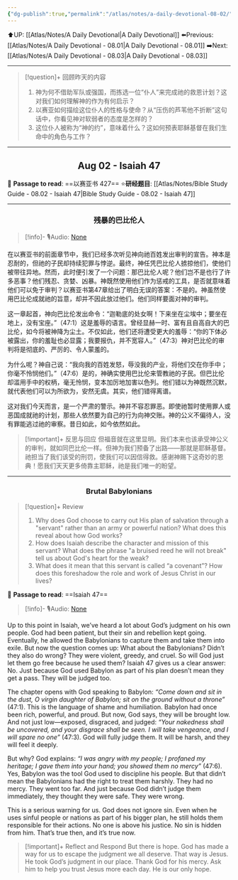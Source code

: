```yaml
---
{"dg-publish":true,"permalink":"/atlas/notes/a-daily-devotional-08-02/"}
---
```


 ⬆️UP: [[Atlas/Notes/A Daily Devotional\|A Daily Devotional]]
⬅️Previous: [[Atlas/Notes/A Daily Devotional - 08.01\|A Daily Devotional - 08.01]]
➡️Next: [[Atlas/Notes/A Daily Devotional - 08.03\|A Daily Devotional - 08.03]]

---

> [!question]+ 回顾昨天的内容
> 1. ⁠神为何不借助军队或强国，而拣选一位“仆人”来完成祂的救恩计划？这对我们如何理解神的作为有何启示？
> 2. ⁠以赛亚如何描绘这位仆人的性格与使命？从“压伤的芦苇他不折断”这句话中，你看见神对软弱者的态度是怎样的？
> 3. 这位仆人被称为“神的约”，意味着什么？这如何预表耶稣基督在我们生命中的角色与工作？

---
## <center>Aug 02 - Isaiah 47</center>

📖 **Passage to read**: ==以赛亚书 427==
⭐**研经题目**: [[Atlas/Notes/Bible Study Guide - 08.02 - Isaiah 47\|Bible Study Guide - 08.02 - Isaiah 47]]

---
### <center>残暴的巴比伦人</center>

> [!info]- 🎙️Audio: [None]()

在以赛亚书的前面章节中，我们已经多次听见神向祂百姓发出审判的宣告。神本是忍耐的，但祂的子民却持续犯罪与悖逆。最终，神任凭巴比伦人掳掠他们，使他们被带往异地。然而，此时便引发了一个问题：那巴比伦人呢？他们岂不是也行了许多恶事？他们残忍、贪婪、凶暴。神既然使用他们作为惩戒的工具，是否就意味着他们可以免于审判？以赛亚书第47章给出了明白无误的答案：不是的。神虽然使用巴比伦成就祂的旨意，却并不因此放过他们。他们同样要面对神的审判。

这一章起首，神向巴比伦发出命令：“迦勒底的处女啊！下来坐在尘埃中；要坐在地上，没有宝座。”（47:1）这是羞辱的语言。曾经显赫一时、富有且自高自大的巴比伦，如今将被神降为尘土。不仅如此，他们还将遭受更大的羞辱：“你的下体必被露出，你的羞耻也必显露；我要报仇，并不宽容人。”（47:3）神对巴比伦的审判将是彻底的、严厉的、令人蒙羞的。

为什么呢？神自己说：“我向我的百姓发怒，辱没我的产业，将他们交在你手中；你毫不怜悯他们。”（47:6）是的，神确实使用巴比伦来管教祂的子民。但巴比伦却滥用手中的权柄，毫无怜悯，变本加厉地加害以色列。他们错以为神既然沉默，就代表他们可以为所欲为，安然无虞。其实，他们错得离谱。

这对我们今天而言，是一个严肃的警示。神并不容忍罪恶。即使祂暂时使用罪人或恶国成就祂的计划，那些人依然要为自己的行为向神交账。神的公义不偏待人，没有罪能逃过祂的审察。昔日如此，如今依然如此。

> [!important]+ 反思与回应
但福音就在这里显明。我们本来也该承受神公义的审判，就如同巴比伦一样。但神为我们预备了出路——那就是耶稣基督。祂担当了我们该受的刑罚，使我们可以因信得救。感谢神赐下这奇妙的恩典！愿我们天天更多倚靠主耶稣，祂是我们唯一的盼望。

---
### <center>Brutal Babylonians</center>

> [!question]+ Review
> 1. ⁠Why does God choose to carry out His plan of salvation through a "servant" rather than an army or powerful nation? What does this reveal about how God works?
> 2. How does Isaiah describe the character and mission of this servant? What does the phrase "a bruised reed he will not break" tell us about God's heart for the weak?
> 3. What does it mean that this servant is called “a covenant”? How does this foreshadow the role and work of Jesus Christ in our lives?

📖 **Passage to read**: ==Isaiah 47==

> [!info]- 🎙️Audio: [None]()  

Up to this point in Isaiah, we’ve heard a lot about God’s judgment on his own people. God had been patient, but their sin and rebellion kept going. Eventually, he allowed the Babylonians to capture them and take them into exile. But now the question comes up: What about the Babylonians? Didn’t they also do wrong? They were violent, greedy, and cruel. So will God just let them go free because he used them? Isaiah 47 gives us a clear answer: No. Just because God used Babylon as part of his plan doesn’t mean they get a pass. They will be judged too.

The chapter opens with God speaking to Babylon: *“Come down and sit in the dust, O virgin daughter of Babylon; sit on the ground without a throne”* (47:1). This is the language of shame and humiliation. Babylon had once been rich, powerful, and proud. But now, God says, they will be brought low. And not just low—exposed, disgraced, and judged: *“Your nakedness shall be uncovered, and your disgrace shall be seen. I will take vengeance, and I will spare no one”* (47:3). God will fully judge them. It will be harsh, and they will feel it deeply.

But why? God explains: *“I was angry with my people; I profaned my heritage; I gave them into your hand; you showed them no mercy”* (47:6). Yes, Babylon was the tool God used to discipline his people. But that didn’t mean the Babylonians had the right to treat them harshly. They had no mercy. They went too far. And just because God didn’t judge them immediately, they thought they were safe. They were wrong.

This is a serious warning for us. God does not ignore sin. Even when he uses sinful people or nations as part of his bigger plan, he still holds them responsible for their actions. No one is above his justice. No sin is hidden from him. That’s true then, and it’s true now.

> [!important]+ Reflect and Respond
But there is hope. God has made a way for us to escape the judgment we all deserve. That way is Jesus. He took God’s judgment in our place. Thank God for his mercy. Ask him to help you trust Jesus more each day. He is our only hope.




